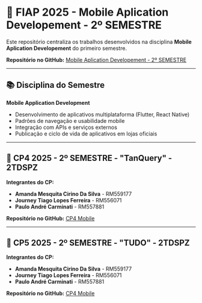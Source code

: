 # 🚀 FIAP 2025 - Mobile Aplication Developement - 2º SEMESTRE
Este repositório centraliza os trabalhos desenvolvidos na disciplina **Mobile Aplication Developement** do primeiro semestre.

**Repositório no GitHub:** [Mobile Aplication Developement - 2º SEMESTRE](https://github.com/carmipa/mobile_aplication_development_CP_2SEM)

---

## 📚 Disciplina do Semestre

**Mobile Application Development**  
   - Desenvolvimento de aplicativos multiplataforma (Flutter, React Native)  
   - Padrões de navegação e usabilidade mobile  
   - Integração com APIs e serviços externos  
   - Publicação e ciclo de vida de aplicativos em lojas oficiais
     
---

## 🎯 CP4 2025 - 2º SEMESTRE - "TanQuery" - 2TDSPZ

**Integrantes do CP:**  
   - **Amanda Mesquita Cirino Da Silva** - RM559177 
   - **Journey Tiago Lopes Ferreira** - RM556071 
   - **Paulo André Carminati** - RM557881

**Repositório no GitHub:** [CP4 Mobile](https://github.com/carmipa/mobile_aplication_development_CP_2SEM/tree/main/cp4-TanQuery)

--- 

## 🎯 CP5 2025 - 2º SEMESTRE - "TUDO" - 2TDSPZ

**Integrantes do CP:**  
   - **Amanda Mesquita Cirino Da Silva** - RM559177 
   - **Journey Tiago Lopes Ferreira** - RM556071 
   - **Paulo André Carminati** - RM557881

**Repositório no GitHub:** [CP4 Mobile](https://github.com/carmipa/mobile_aplication_development_CP_2SEM/tree/main/cp4-TanQuery)
